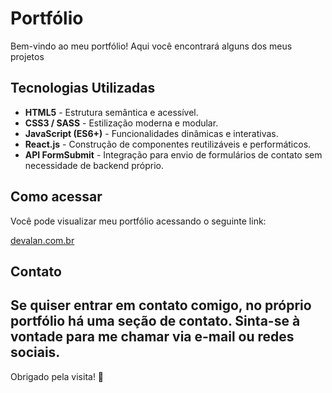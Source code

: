 # Portfólio

Bem-vindo ao meu portfólio! Aqui você encontrará alguns dos meus projetos

## Tecnologias Utilizadas

- **HTML5** - Estrutura semântica e acessível.
- **CSS3 / SASS** - Estilização moderna e modular.
- **JavaScript (ES6+)** - Funcionalidades dinâmicas e interativas.
- **React.js** - Construção de componentes reutilizáveis e performáticos.
- **API FormSubmit** - Integração para envio de formulários de contato sem necessidade de backend próprio.

## Como acessar

Você pode visualizar meu portfólio acessando o seguinte link:

[devalan.com.br](https://www.devalan.com.br/)

## Contato

Se quiser entrar em contato comigo, no próprio portfólio há uma seção de contato. Sinta-se à vontade para me chamar via e-mail ou redes sociais.
---

Obrigado pela visita! 🚀
